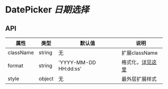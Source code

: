 # DatePicker *日期选择*

<example />

## API

| 属性 | 类型 | 默认值 | 说明 |
| --- | --- | --- | --- |
| className | string | 无 | 扩展className |
| format | string | 'YYYY-MM-DD HH:dd:ss' | 格式化，[详见这里](https://date-fns.org/v1.29.0/docs/format) |
| style | object | 无 | 最外层扩展样式 |

